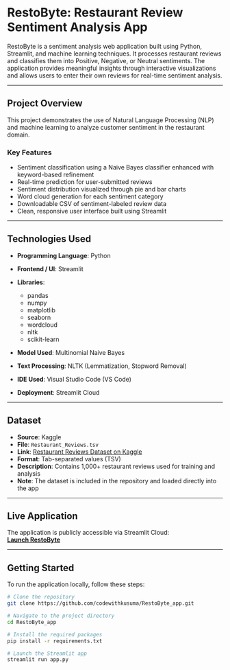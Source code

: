 # RestoByte: Restaurant Review Sentiment Analysis App

RestoByte is a sentiment analysis web application built using Python, Streamlit, and machine learning techniques. It processes restaurant reviews and classifies them into Positive, Negative, or Neutral sentiments. The application provides meaningful insights through interactive visualizations and allows users to enter their own reviews for real-time sentiment analysis.

---

## Project Overview

This project demonstrates the use of Natural Language Processing (NLP) and machine learning to analyze customer sentiment in the restaurant domain.

### Key Features

- Sentiment classification using a Naive Bayes classifier enhanced with keyword-based refinement
- Real-time prediction for user-submitted reviews
- Sentiment distribution visualized through pie and bar charts
- Word cloud generation for each sentiment category
- Downloadable CSV of sentiment-labeled review data
- Clean, responsive user interface built using Streamlit

---

## Technologies Used

- **Programming Language**: Python
- **Frontend / UI**: Streamlit
- **Libraries**:
  - pandas
  - numpy
  - matplotlib
  - seaborn
  - wordcloud
  - nltk
  - scikit-learn

- **Model Used**: Multinomial Naive Bayes
- **Text Processing**: NLTK (Lemmatization, Stopword Removal)
- **IDE Used**: Visual Studio Code (VS Code)
- **Deployment**: Streamlit Cloud

---

## Dataset

- **Source**: Kaggle
- **File**: `Restaurant_Reviews.tsv`
- **Link**: [Restaurant Reviews Dataset on Kaggle](https://www.kaggle.com/datasets/vigneshwarsofficial/reviews)
- **Format**: Tab-separated values (TSV)
- **Description**: Contains 1,000+ restaurant reviews used for training and analysis
- **Note**: The dataset is included in the repository and loaded directly into the app

---

## Live Application

The application is publicly accessible via Streamlit Cloud:  
**[Launch RestoByte](https://restobyteappgit-hgk2hyraubtsjususq7vfv.streamlit.app)**

---

## Getting Started

To run the application locally, follow these steps:

```bash
# Clone the repository
git clone https://github.com/codewithkusuma/RestoByte_app.git

# Navigate to the project directory
cd RestoByte_app

# Install the required packages
pip install -r requirements.txt

# Launch the Streamlit app
streamlit run app.py
